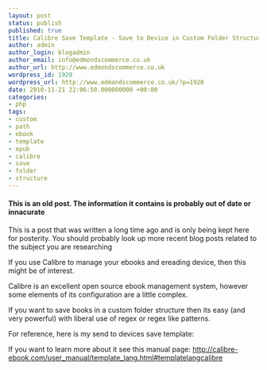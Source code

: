 ```yaml
---
layout: post
status: publish
published: true
title: Calibre Save Template - Save to Device in Custom Folder Structure
author: admin
author_login: blogadmin
author_email: info@edmondscommerce.co.uk
author_url: http://www.edmondscommerce.co.uk
wordpress_id: 1920
wordpress_url: http://www.edmondscommerce.co.uk/?p=1920
date: 2010-11-21 22:06:50.000000000 +00:00
categories:
- php
tags:
- custom
- path
- ebook
- template
- epub
- calibre
- save
- folder
- structure
---
```

<div class="oldpost"><h4>This is an old post. The information it contains is probably out of date or innacurate</h4>
<p>
This is a post that was written a long time ago and is only being kept here for posterity.
You should probably look up more recent blog posts related to the subject you are researching
</p>
</div>
If you use Calibre to manage your ebooks and ereading device, then this might be of interest.

Calibre is an excellent open source ebook management system, however some elements of its configuration are a little complex.

If you want to save books in a custom folder structure then its easy (and very powerful) with liberal use of regex or regex like patterns.

For reference, here is my send to devices save template:
<script type="text/javascript" src="http://snipt.net/embed/f2adeff9ab53daeca290680c9e10189c"></script>

If you want to learn more about it see this manual page:
http://calibre-ebook.com/user_manual/template_lang.html#templatelangcalibre
